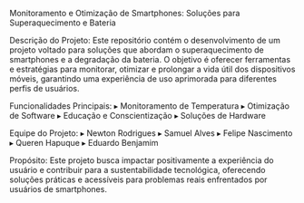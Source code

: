 Monitoramento e Otimização de Smartphones: Soluções para Superaquecimento e Bateria

Descrição do Projeto: Este repositório contém o desenvolvimento de um projeto voltado para soluções que abordam o superaquecimento de smartphones e a degradação da bateria. O objetivo é oferecer ferramentas e estratégias para monitorar, otimizar e prolongar a vida útil dos dispositivos móveis, garantindo uma experiência de uso aprimorada para diferentes perfis de usuários.

Funcionalidades Principais:
▸ Monitoramento de Temperatura
▸ Otimização de Software
▸ Educação e Conscientização
▸ Soluções de Hardware

Equipe do Projeto:
▸ Newton Rodrigues
▸ Samuel Alves
▸ Felipe Nascimento
▸ Queren Hapuque
▸ Eduardo Benjamim

Propósito: Este projeto busca impactar positivamente a experiência do usuário e contribuir para a sustentabilidade tecnológica, oferecendo soluções práticas e acessíveis para problemas reais enfrentados por usuários de smartphones.
